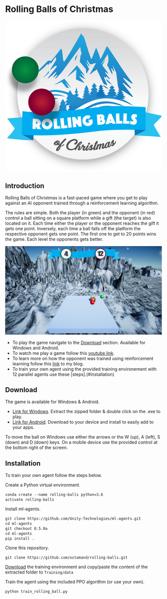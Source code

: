 # Rolling Balls of Christmas

![logo](/doc/rolling_balls_logo.png)

## Introduction

Rolling Balls of Christmas is a fast-paced game where you get to play against an AI opponent trained through a reinforcement learning algorithm.

The rules are simple. Both the player (in green) and the opponent (in red) control a ball sitting on a square platform while a gift (the target) is also located on it. Each time either the player or the opponent reaches the gift it gets one point. Inversely, each time a ball falls off the platform the respective opponent gets one point. The first one to get to 20 points wins the game. Each level the opponents gets better.

![logo](/doc/gameplay.png)

- To play the game navigate to the [Download](#download) section. Available for Windows and Android.
- To watch me play a game follow this [youtube link](https://youtu.be/OQNvxL2XfUI).
- To learn more on how the opponent was trained using reinforcement learning follow this [link](https://ostamand.github.io/rl/2018/12/08/unity-ai.html) to my blog. 
- To train your own agent using the provided training environement with 12 parallel agents use these [steps].(#installation)


## Download

The game is available for Windows & Android. 

- [Link for Windows](https://drive.google.com/open?id=1AP2-EKezVETNA5LhOVAkjuF8rWsINX_r). Extract the zipped folder & double click on the .exe to play.
- [Link for Android](https://drive.google.com/open?id=14C-qxHd1at3j9scWi_Z3vZ913qOUQUcd). Download to your device and install to easily add to your apps.

To move the ball on Windows use either the arrows or the W (up), A (left), S (down) and D (down) keys. On a mobile device use the provided control at the bottom right of the screen.

## Installation

To train your own agent follow the steps below.

Create a Python virtual environment.

```
conda create --name rolling-balls python=3.6 
activate rolling-balls
```

Install ml-agents.

```
git clone https://github.com/Unity-Technologies/ml-agents.git
cd ml-agents
git checkout 0.5.0a
cd ml-agents
pip install .
```

Clone this repository.

```
git clone https://github.com/ostamand/rolling-balls.git
```

[Download](https://drive.google.com/open?id=1tGsYAxEHaB2hq1vUV3hin-xioQv5zyDD) the training environment and copy/paste the content of the extracted folder to `Training/data`

Train the agent using the included PPO algorithm (or use your own).

```
python train_rolling_ball.py
```